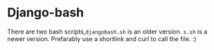 # Django-bash
There are two bash scripts,`djangobash.sh` is an older version. `s.sh` is a newer version. Prefarably use a shortlink and curl to call the file. :)
